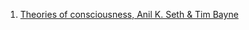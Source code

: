 1. [Theories of consciousness, Anil K. Seth & Tim Bayne](https://www.nature.com/articles/s41583-022-00587-4#:~:text=The%20theory%20starts%20by%20proposing,that%20any%20physical%20substrate%20of)
